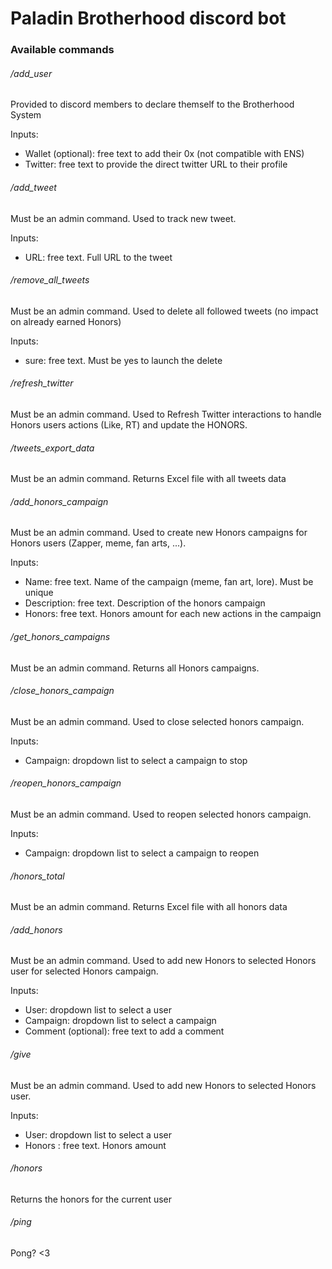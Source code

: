 # Paladin Brotherhood discord bot

### Available commands
###### /add_user
Provided to discord members to declare themself to the Brotherhood System

Inputs: 
- Wallet (optional): free text to add their 0x (not compatible with ENS)
- Twitter: free text to provide the direct twitter URL to their profile

###### /add_tweet
Must be an admin command.
Used to track new tweet.

Inputs: 
- URL: free text. Full URL to the tweet

###### /remove_all_tweets
Must be an admin command.
Used to delete all followed tweets (no impact on already earned Honors)

Inputs: 
- sure: free text. Must be yes to launch the delete

###### /refresh_twitter
Must be an admin command.
Used to Refresh Twitter interactions to handle Honors users actions (Like, RT) and update the HONORS.

###### /tweets_export_data
Must be an admin command.
Returns Excel file with all tweets data

###### /add_honors_campaign
Must be an admin command.
Used to create new Honors campaigns for Honors users (Zapper, meme, fan arts, ...).

Inputs: 
- Name: free text. Name of the campaign (meme, fan art, lore). Must be unique
- Description: free text. Description of the honors campaign
- Honors: free text. Honors amount for each new actions in the campaign

###### /get_honors_campaigns
Must be an admin command.
Returns all Honors campaigns.

###### /close_honors_campaign
Must be an admin command.
Used to close selected honors campaign.

Inputs: 
- Campaign: dropdown list to select a campaign to stop

###### /reopen_honors_campaign
Must be an admin command.
Used to reopen selected honors campaign.

Inputs: 
- Campaign: dropdown list to select a campaign to reopen

###### /honors_total
Must be an admin command.
Returns Excel file with all honors data

###### /add_honors
Must be an admin command.
Used to add new Honors to selected  Honors user for selected Honors campaign.

Inputs: 
- User: dropdown list to select a user
- Campaign: dropdown list to select a campaign
- Comment (optional): free text to add a comment

###### /give
Must be an admin command.
Used to add new Honors to selected  Honors user.

Inputs: 
- User: dropdown list to select a user
- Honors : free text. Honors amount

###### /honors
Returns the honors for the current user

###### /ping
Pong? <3